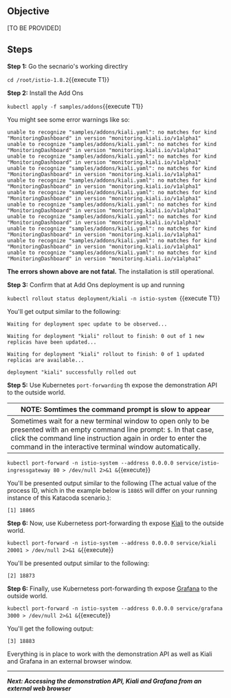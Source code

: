 ## Objective

[TO BE PROVIDED]

## Steps

**Step 1:** Go the secnario's working directlry

`cd /root/istio-1.8.2`{{execute T1}}

**Step 2:** Install the Add Ons

`kubectl apply -f samples/addons`{{execute T1}}

You might see some error warnings like so:

```
unable to recognize "samples/addons/kiali.yaml": no matches for kind "MonitoringDashboard" in version "monitoring.kiali.io/v1alpha1"
unable to recognize "samples/addons/kiali.yaml": no matches for kind "MonitoringDashboard" in version "monitoring.kiali.io/v1alpha1"
unable to recognize "samples/addons/kiali.yaml": no matches for kind "MonitoringDashboard" in version "monitoring.kiali.io/v1alpha1"
unable to recognize "samples/addons/kiali.yaml": no matches for kind "MonitoringDashboard" in version "monitoring.kiali.io/v1alpha1"
unable to recognize "samples/addons/kiali.yaml": no matches for kind "MonitoringDashboard" in version "monitoring.kiali.io/v1alpha1"
unable to recognize "samples/addons/kiali.yaml": no matches for kind "MonitoringDashboard" in version "monitoring.kiali.io/v1alpha1"
unable to recognize "samples/addons/kiali.yaml": no matches for kind "MonitoringDashboard" in version "monitoring.kiali.io/v1alpha1"
unable to recognize "samples/addons/kiali.yaml": no matches for kind "MonitoringDashboard" in version "monitoring.kiali.io/v1alpha1"
unable to recognize "samples/addons/kiali.yaml": no matches for kind "MonitoringDashboard" in version "monitoring.kiali.io/v1alpha1"
unable to recognize "samples/addons/kiali.yaml": no matches for kind "MonitoringDashboard" in version "monitoring.kiali.io/v1alpha1"
unable to recognize "samples/addons/kiali.yaml": no matches for kind "MonitoringDashboard" in version "monitoring.kiali.io/v1alpha1"
```

**The errors shown above are not fatal.** The installation is still operational.

**Step 3:** Confirm that at Add Ons deployment is up and running

`kubectl rollout status deployment/kiali -n istio-system `{{execute T1}}

You'll get output similar to the following:

```
Waiting for deployment spec update to be observed...

Waiting for deployment "kiali" rollout to finish: 0 out of 1 new replicas have been updated...

Waiting for deployment "kiali" rollout to finish: 0 of 1 updated replicas are available...

deployment "kiali" successfully rolled out

```

**Step 5:** Use Kubernetes `port-forwarding` th expose the demonstration API to the outside world.


| **NOTE: Somtimes the command prompt is slow to appear**                           |
|------------------------------------|
| Sometimes wait for a new terminal window to open only to be presented with an empty command line prompt: `$`. In that case, click the command line instruction again in order to enter the command in the interactive terminal window automatically.|


`kubectl port-forward -n istio-system --address 0.0.0.0 service/istio-ingressgateway 80 > /dev/null 2>&1 &`{{execute}}

You'll be presented output similar to the following (The actual value of the process ID, which in the example below is `18865` will differ on your running instance of this Katacoda scenario.):

`[1] 18865`

**Step 6:** Now, use Kubernetess port-forwarding th expose [Kiali](https://kiali.io/) to the outside world.

`kubectl port-forward -n istio-system --address 0.0.0.0 service/kiali 20001 > /dev/null 2>&1 &`{{execute}}

You'll be presented output similar to the following:

`[2] 18873`

**Step 6:** Finally, use Kubernetess port-forwarding th expose [Grafana](https://grafana.com/) to the outside world.

`kubectl port-forward -n istio-system --address 0.0.0.0 service/grafana 3000 > /dev/null 2>&1 &`{{execute}}

You'll get the following output:


`[3] 18883`

Everything is in place to work with the demonstration API as well as Kiali and Grafana in an external browser window.

----

***Next: Accessing the demonstration API, Kiali and Grafana from an external web browser***